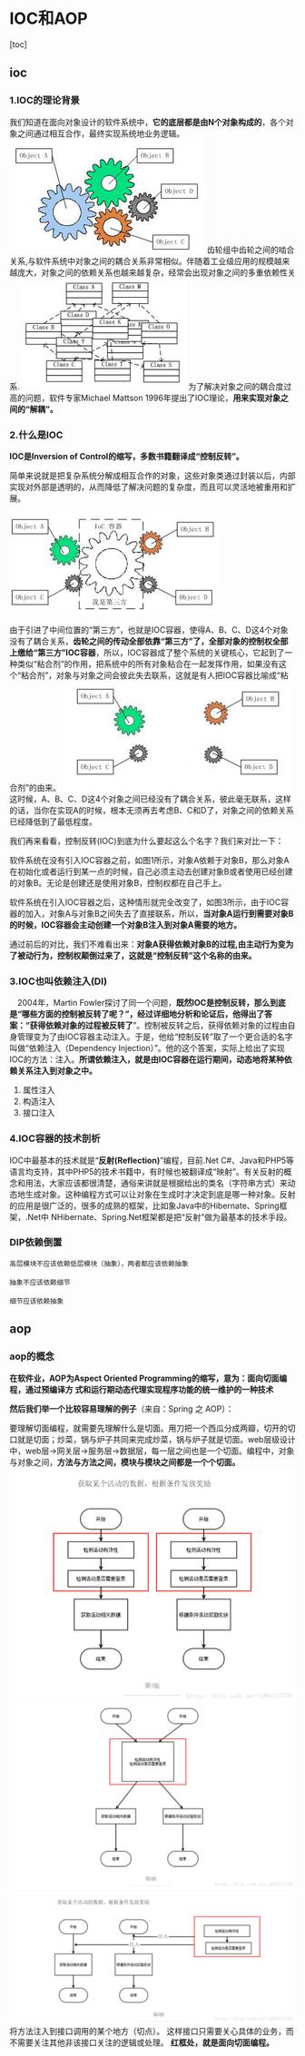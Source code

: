 # IOC和AOP
[toc]
## ioc
### 1.IOC的理论背景
我们知道在面向对象设计的软件系统中，**它的底层都是由N个对象构成的**，各个对象之间通过相互合作，最终实现系统地业务逻辑。
![image](../youdaonote-images/AD9E44FA764F48D386C342F286DB6F06.png)
齿轮组中齿轮之间的啮合关系,与软件系统中对象之间的耦合关系非常相似。伴随着工业级应用的规模越来越庞大，对象之间的依赖关系也越来越复杂，经常会出现对象之间的多重依赖性关系.
![image](../youdaonote-images/8352E9BEB0E34B2297407BC90036490A.png)
为了解决对象之间的耦合度过高的问题，软件专家Michael Mattson 1996年提出了IOC理论，**用来实现对象之间的“解耦”。**

### 2.什么是IOC
**IOC是Inversion of Control的缩写，多数书籍翻译成“控制反转”。**

简单来说就是把复杂系统分解成相互合作的对象，这些对象类通过封装以后，内部实现对外部是透明的，从而降低了解决问题的复杂度，而且可以灵活地被重用和扩展。

![image](../youdaonote-images/BA058200885F4CF99B02D41B5747E58A.png)

由于引进了中间位置的“第三方”，也就是IOC容器，使得A、B、C、D这4个对象没有了耦合关系，**齿轮之间的传动全部依靠“第三方”了，全部对象的控制权全部上缴给“第三方”IOC容器**，所以，IOC容器成了整个系统的关键核心，它起到了一种类似“粘合剂”的作用，把系统中的所有对象粘合在一起发挥作用，如果没有这个“粘合剂”，对象与对象之间会彼此失去联系，这就是有人把IOC容器比喻成“粘合剂”的由来。
![image](../youdaonote-images/0D7C82EDE991449B88085C0F024C2A1B.png)
这时候，A、B、C、D这4个对象之间已经没有了耦合关系，彼此毫无联系，这样的话，当你在实现A的时候，根本无须再去考虑B、C和D了，对象之间的依赖关系已经降低到了最低程度。

 我们再来看看，控制反转(IOC)到底为什么要起这么个名字？我们来对比一下：

软件系统在没有引入IOC容器之前，如图1所示，对象A依赖于对象B，那么对象A在初始化或者运行到某一点的时候，自己必须主动去创建对象B或者使用已经创建的对象B。无论是创建还是使用对象B，控制权都在自己手上。

软件系统在引入IOC容器之后，这种情形就完全改变了，如图3所示，由于IOC容器的加入，对象A与对象B之间失去了直接联系，所以，**当对象A运行到需要对象B的时候，IOC容器会主动创建一个对象B注入到对象A需要的地方。**

通过前后的对比，我们不难看出来：**对象A获得依赖对象B的过程,由主动行为变为了被动行为，控制权颠倒过来了，这就是“控制反转”这个名称的由来。**

### 3.IOC也叫依赖注入(DI)
　2004年，Martin Fowler探讨了同一个问题，**既然IOC是控制反转，那么到底是“哪些方面的控制被反转了呢？”，经过详细地分析和论证后，他得出了答案：“获得依赖对象的过程被反转了**”。控制被反转之后，获得依赖对象的过程由自身管理变为了由IOC容器主动注入。于是，他给“控制反转”取了一个更合适的名字叫做“依赖注入（Dependency Injection）”。他的这个答案，实际上给出了实现IOC的方法：注入。**所谓依赖注入，就是由IOC容器在运行期间，动态地将某种依赖关系注入到对象之中。**
　
1. 属性注入
2. 构造注入
3. 接口注入
　
### 4.IOC容器的技术剖析
IOC中最基本的技术就是“**反射(Reflection)**”编程，目前.Net C#、Java和PHP5等语言均支持，其中PHP5的技术书籍中，有时候也被翻译成“映射”。有关反射的概念和用法，大家应该都很清楚，通俗来讲就是根据给出的类名（字符串方式）来动态地生成对象。这种编程方式可以让对象在生成时才决定到底是哪一种对象。反射的应用是很广泛的，很多的成熟的框架，比如象Java中的Hibernate、Spring框架，.Net中 NHibernate、Spring.Net框架都是把“反射”做为最基本的技术手段。

### DIP依赖倒置
    高层模块不应该依赖低层模块（抽象），两者都应该依赖抽象
    
    抽象不应该依赖细节
    
    细节应该依赖抽象

## aop
### aop的概念
**在软件业，AOP为Aspect Oriented Programming的缩写，意为：面向切面编程，通过预编译方
式和运行期动态代理实现程序功能的统一维护的一种技术**

**然后我们举一个比较容易理解的例子**（来自：Spring 之 AOP）：

要理解切面编程，就需要先理解什么是切面。用刀把一个西瓜分成两瓣，切开的切口就是切面；炒菜，锅与炉子共同来完成炒菜，锅与炉子就是切面。web层级设计中，web层->网关层->服务层->数据层，每一层之间也是一个切面。编程中，对象与对象之间，**方法与方法之间，模块与模块之间都是一个个切面。**
![image](../youdaonote-images/FA1150F7966D4033A031DE15EECFE88C.png)
![image](../youdaonote-images/6D7307E131EB43EDA1F3F6A5335F521D.png)
![image](../youdaonote-images/DE93E064632342DE9412F167D3CABC32.png)
将方法注入到接口调用的某个地方（切点）。
这样接口只需要关心具体的业务，而不需要关注其他非该接口关注的逻辑或处理。
**红框处，就是面向切面编程。**